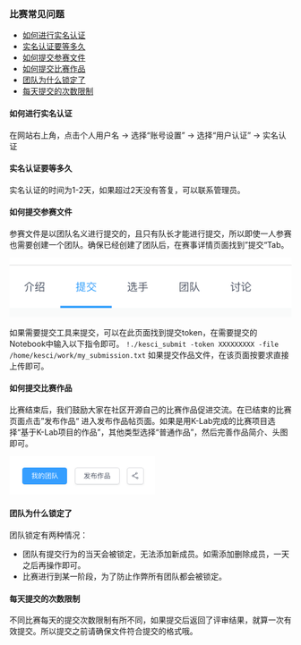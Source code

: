 ### 比赛常见问题
* [如何进行实名认证](#如何进行实名认证)
* [实名认证要等多久](#实名认证要等多久)
* [如何提交参赛文件](#如何提交参赛文件)
* [如何提交比赛作品](#如何提交比赛作品)
* [团队为什么锁定了](#团队为什么锁定了)
* [每天提交的次数限制](#每天提交的次数限制)

#### 如何进行实名认证
在网站右上角，点击个人用户名 → 选择“账号设置” → 选择“用户认证” → 实名认证

#### 实名认证要等多久
实名认证的时间为1-2天，如果超过2天没有答复，可以联系管理员。

#### 如何提交参赛文件
参赛文件是以团队名义进行提交的，且只有队长才能进行提交，所以即使一人参赛也需要创建一个团队。确保已经创建了团队后，在赛事详情页面找到”提交“Tab。

![image description](/image/submit-work.png)

如果需要提交工具来提交，可以在此页面找到提交token，在需要提交的Notebook中输入以下指令即可。
`!./kesci_submit -token XXXXXXXXX -file /home/kesci/work/my_submission.txt`
如果提交作品文件，在该页面按要求直接上传即可。

#### 如何提交比赛作品
比赛结束后，我们鼓励大家在社区开源自己的比赛作品促进交流。在已结束的比赛页面点击”发布作品“ 进入发布作品帖页面。如果是用K-Lab完成的比赛项目选择“基于K-Lab项目的作品”，其他类型选择“普通作品”，然后完善作品简介、头图即可。

![image description](/image/submit-作品.png)

#### 团队为什么锁定了
团队锁定有两种情况：
* 团队有提交行为的当天会被锁定，无法添加新成员。如需添加删除成员，一天之后再操作即可。
* 比赛进行到某一阶段，为了防止作弊所有团队都会被锁定。

#### 每天提交的次数限制
不同比赛每天的提交次数限制有所不同，如果提交后返回了评审结果，就算一次有效提交。所以提交之前请确保文件符合提交的格式哦。
